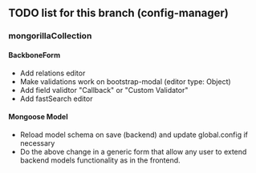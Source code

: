 ## TODO list for this branch (config-manager)

### mongorillaCollection

#### BackboneForm
* Add relations editor
* Make validations work on bootstrap-modal (editor type: Object)
* Add field validtor "Callback" or "Custom Validator"
* Add fastSearch editor

#### Mongoose Model
* Reload model schema on save (backend) and update global.config if necessary
* Do the above change in a generic form that allow any user to extend backend models functionality as in the frontend.
